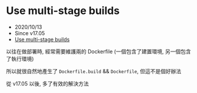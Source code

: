 # Use multi-stage builds

- 2020/10/13
- Since v17.05
- [Use multi-stage builds](https://docs.docker.com/develop/develop-images/multistage-build/)

以往在做部署時, 經常需要維護兩的 Dockerfile (一個包含了建置環境, 另一個包含了執行環境)

所以就很自然地產生了 `Dockerfile.build` && `Dockerfile`, 但這不是個好辦法

從 v17.05 以後, 多了有效的解決方法

